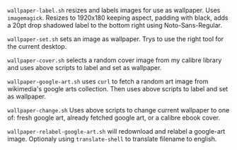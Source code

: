 `wallpaper-label.sh` resizes and labels images for use as wallpaper. Uses `imagemagick`. Resizes to 1920x180 keeping aspect, padding with black, adds a 20pt drop shadowed label to the bottom right using Noto-Sans-Regular.

`wallpaper-set.sh` sets an image as wallpaper. Trys to use the right tool for the current desktop.

`wallpaper-cover.sh` selects a random cover image from my calibre library and uses above scripts to label and set as wallpaper.

`wallpaper-google-art.sh` uses `curl` to fetch a random art image from wikimedia's google arts collection. Then uses above scripts to label and set as wallpaper.

`wallpaper-change.sh` Uses above scripts to change current wallpaper to one of: fresh google art, already fetched google art, or a calibre ebook cover. 

`wallpaper-relabel-google-art.sh` will redownload and relabel a google-art image. Optionaly using `translate-shell` to translate filename to english.
